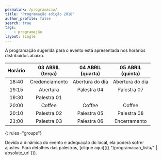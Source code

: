 ```yaml
---
permalink: /programacao/
title: "Programação edição 2018"
author_profile: false
search: true
tags: 
    - programação
layout: single
---
```


A programação sugerida para o evento está apresentada nos horários distribuídos abaixo. 



|Horário| 03 ABRIL <br>(terça)      | 04 ABRIL <br>(quarta)    | 05 ABRIL<br>(quinta)    |
|:-----:|:-------------------------:|:------------------------:|:-----------------------:|
| 18:40 | Credenciamento            | Abertura do dia          | Abertura do dia         |
| 19:15 | Abertura                  | Palestra 04              |  Palestra 07            |
| 19:30 | Palestra 01               |                          |                         | 
| 20:00 | Coffee                    | Coffee                   | Coffee                  |
| 20:10 | Palestra 02               | Palestra 05              | Palestra 08             |
| 21:00 | Palestra 03               | Palestra 06              | Encerramento            |
{: rules="groups"}

Devida a dinâmica do evento e adequação do local, ela poderá sofrer ajustes.
Para detalhes das palestras, [clique aqui]({{ "/programacao_lista/" | absolute_url }}). 